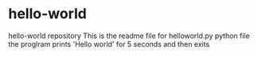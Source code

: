 # hello-world
hello-world repository
This is the readme file for helloworld.py python file
the proglram prints 'Hello world' for 5 seconds and then exits
